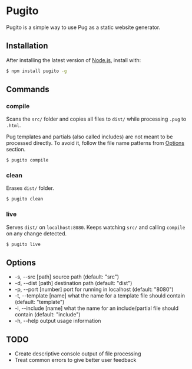 # Pugito

Pugito is a simple way to use Pug as a static website generator.
 
## Installation

After installing the latest version of [Node.js](http://nodejs.org/), install with:

```bash
$ npm install pugito -g
```

## Commands
### compile

Scans the `src/` folder and copies all files to `dist/` while processing `.pug` to `.html`. 

Pug templates and partials (also called includes) are not meant to be processed directly. To avoid it, follow the file name patterns from [Options](#options) section.

```bash
$ pugito compile
```

### clean

Erases `dist/` folder.

```bash
$ pugito clean
```

### live

Serves `dist/` on `localhost:8080`. Keeps watching `src/` and calling `compile` on any change detected.

```bash
$ pugito live
```

## Options
 - -s, --src [path]       source path (default: "src")
 - -d, --dist [path]      destination path (default: "dist")
 - -p, --port [number]    port for running in localhost (default: "8080")
 - -t, --template [name]  what the name for a template file should contain (default: "template")
 - -i, --include [name]   what the name for an include/partial file should contain (default: "include")
 - -h, --help             output usage information

## TODO
 - Create descriptive console output of file processing
 - Treat common errors to give better user feedback
